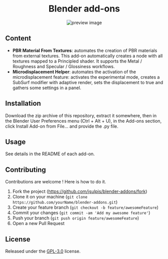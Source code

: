 <h1 align="center">Blender add-ons</h1>

<p align="center">
  <img src="https://raw.githubusercontent.com/jsulpis/blender-addons/master/preview.png" alt="preview image"/>
</p>

## Content

* **PBR Material From Textures**: automates the creation of PBR materials from external textures. This add-on automatically creates a node with all textures mapped to a Principled shader. It supports the Metal / Roughness and Specular / Glossiness workflows.
* **Microdisplacement Helper**: automates the activation of the microdisplacement feature: activates the experimental mode, creates a SubSurf modifier with adaptive render, sets the displacement to true and gathers some settings in a panel.

## Installation

Download the zip archive of this repository, extract it somewhere, then in the Blender User Preferences menu (Ctrl + Alt + U), in the Add-ons section, click Install Add-on from File… and provide the .py file.

## Usage

See details in the README of each add-on.

## Contributing

Contributions are welcome ! Here is how to do it.

1.  Fork the project (<https://github.com/jsulpis/blender-addons/fork>)
2.  Clone it on your machine (`git clone https://github.com/yourName/blender-addons.git`)
3.  Create your feature branch (`git checkout -b feature/awesomeFeature`)
4.  Commit your changes (`git commit -am 'Add my awesome feature'`)
5.  Push your branch (`git push origin feature/awesomeFeature`)
6.  Open a new Pull Request

## License

Released under the [GPL-3.0](https://github.com/jsulpis/blender-addons/blob/master/LICENSE) license.
